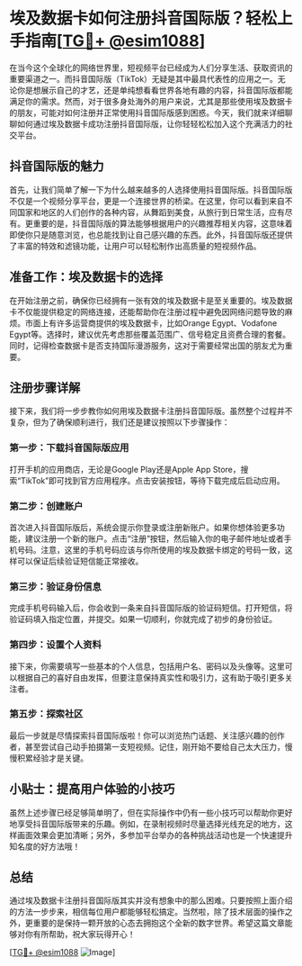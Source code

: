 # 埃及数据卡如何注册抖音国际版？轻松上手指南[[TG💪+ @esim1088](https://t.me/s/esim1088)]

在当今这个全球化的网络世界里，短视频平台已经成为人们分享生活、获取资讯的重要渠道之一。而抖音国际版（TikTok）无疑是其中最具代表性的应用之一。无论你是想展示自己的才艺，还是单纯想看看世界各地有趣的内容，抖音国际版都能满足你的需求。然而，对于很多身处海外的用户来说，尤其是那些使用埃及数据卡的朋友，可能对如何注册并正常使用抖音国际版感到困惑。今天，我们就来详细聊聊如何通过埃及数据卡成功注册抖音国际版，让你轻轻松松加入这个充满活力的社交平台。

## 抖音国际版的魅力

首先，让我们简单了解一下为什么越来越多的人选择使用抖音国际版。抖音国际版不仅是一个视频分享平台，更是一个连接世界的桥梁。在这里，你可以看到来自不同国家和地区的人们创作的各种内容，从舞蹈到美食，从旅行到日常生活，应有尽有。更重要的是，抖音国际版的算法能够根据用户的兴趣推荐相关内容，这意味着即使你只是随意浏览，也总能找到让自己感兴趣的东西。此外，抖音国际版还提供了丰富的特效和滤镜功能，让用户可以轻松制作出高质量的短视频作品。

## 准备工作：埃及数据卡的选择

在开始注册之前，确保你已经拥有一张有效的埃及数据卡是至关重要的。埃及数据卡不仅能提供稳定的网络连接，还能帮助你在注册过程中避免因网络问题导致的麻烦。市面上有许多运营商提供的埃及数据卡，比如Orange Egypt、Vodafone Egypt等。选择时，建议优先考虑那些覆盖范围广、信号稳定且资费合理的套餐。同时，记得检查数据卡是否支持国际漫游服务，这对于需要经常出国的朋友尤为重要。

## 注册步骤详解

接下来，我们将一步步教你如何用埃及数据卡注册抖音国际版。虽然整个过程并不复杂，但为了确保顺利进行，我们还是建议按照以下步骤操作：

### 第一步：下载抖音国际版应用

打开手机的应用商店，无论是Google Play还是Apple App Store，搜索“TikTok”即可找到官方应用程序。点击安装按钮，等待下载完成后启动应用。

### 第二步：创建账户

首次进入抖音国际版后，系统会提示你登录或注册新账户。如果你想体验更多功能，建议注册一个新的账户。点击“注册”按钮，然后输入你的电子邮件地址或者手机号码。注意，这里的手机号码应该与你所使用的埃及数据卡绑定的号码一致，这样可以保证后续验证短信能正常接收。

### 第三步：验证身份信息

完成手机号码输入后，你会收到一条来自抖音国际版的验证码短信。打开短信，将验证码填入指定位置，并提交。如果一切顺利，你就完成了初步的身份验证。

### 第四步：设置个人资料

接下来，你需要填写一些基本的个人信息，包括用户名、密码以及头像等。这里可以根据自己的喜好自由发挥，但要注意保持真实性和吸引力，这有助于吸引更多关注者。

### 第五步：探索社区

最后一步就是尽情探索抖音国际版啦！你可以浏览热门话题、关注感兴趣的创作者，甚至尝试自己动手拍摄第一支短视频。记住，刚开始不要给自己太大压力，慢慢积累经验才是关键。

## 小贴士：提高用户体验的小技巧

虽然上述步骤已经足够简单明了，但在实际操作中仍有一些小技巧可以帮助你更好地享受抖音国际版带来的乐趣。例如，在录制视频时尽量选择光线充足的地方，这样画面效果会更加清晰；另外，多参加平台举办的各种挑战活动也是一个快速提升知名度的好方法哦！

## 总结

通过埃及数据卡注册抖音国际版其实并没有想象中的那么困难。只要按照上面介绍的方法一步步来，相信每位用户都能够轻松搞定。当然啦，除了技术层面的操作之外，更重要的是保持一颗开放的心态去拥抱这个全新的数字世界。希望这篇文章能够对你有所帮助，祝大家玩得开心！

[[TG💪+ @esim1088](https://t.me/s/esim1088) ![Image](https://i.postimg.cc/4NQfJmqS/Snipaste-2025-05-13-00-14-12.png)]